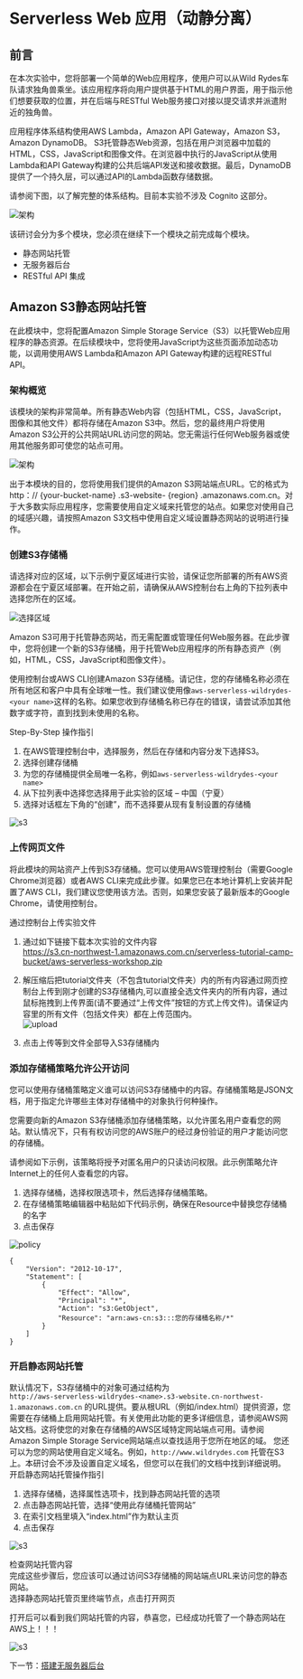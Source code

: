 # Serverless Web 应用（动静分离）

## 前言
在本次实验中，您将部署一个简单的Web应用程序，使用户可以从Wild Rydes车队请求独角兽乘坐。该应用程序将向用户提供基于HTML的用户界面，用于指示他们想要获取的位置，并在后端与RESTful Web服务接口对接以提交请求并派遣附近的独角兽。

应用程序体系结构使用AWS Lambda，Amazon API Gateway，Amazon S3，Amazon DynamoDB。 S3托管静态Web资源，包括在用户浏览器中加载的HTML，CSS，JavaScript和图像文件。在浏览器中执行的JavaScript从使用Lambda和API Gateway构建的公共后端API发送和接收数据。最后，DynamoDB提供了一个持久层，可以通过API的Lambda函数存储数据。

请参阅下图，以了解完整的体系结构。目前本实验不涉及 Cognito 这部分。  

![架构](./img/Picture1.png)

该研讨会分为多个模块，您必须在继续下一个模块之前完成每个模块。
* 静态网站托管
* 无服务器后台
* RESTful API 集成

## Amazon S3静态网站托管

在此模块中，您将配置Amazon Simple Storage Service（S3）以托管Web应用程序的静态资源。在后续模块中，您将使用JavaScript为这些页面添加动态功能，以调用使用AWS Lambda和Amazon API Gateway构建的远程RESTful API。

### 架构概览
该模块的架构非常简单。所有静态Web内容（包括HTML，CSS，JavaScript，图像和其他文件）都将存储在Amazon S3中。然后，您的最终用户将使用Amazon S3公开的公共网站URL访问您的网站。您无需运行任何Web服务器或使用其他服务即可使您的站点可用。

![架构](./img/Picture2.png)

出于本模块的目的，您将使用我们提供的Amazon S3网站端点URL。它的格式为http：// {your-bucket-name} .s3-website- {region} .amazonaws.com.cn。对于大多数实际应用程序，您需要使用自定义域来托管您的站点。如果您对使用自己的域感兴趣，请按照Amazon S3文档中使用自定义域设置静态网站的说明进行操作。

### 创建S3存储桶

请选择对应的区域，以下示例宁夏区域进行实验，请保证您所部署的所有AWS资源都会在宁夏区域部署。在开始之前，请确保从AWS控制台右上角的下拉列表中选择您所在的区域。

![选择区域](./img/Picture3.png)
  
Amazon S3可用于托管静态网站，而无需配置或管理任何Web服务器。在此步骤中，您将创建一个新的S3存储桶，用于托管Web应用程序的所有静态资产（例如，HTML，CSS，JavaScript和图像文件）。  
  
使用控制台或AWS CLI创建Amazon S3存储桶。请记住，您的存储桶名称必须在所有地区和客户中具有全球唯一性。我们建议使用像`aws-serverless-wildrydes-<your name>`这样的名称。如果您收到存储桶名称已存在的错误，请尝试添加其他数字或字符，直到找到未使用的名称。

Step-By-Step 操作指引  
1. 在AWS管理控制台中，选择服务，然后在存储和内容分发下选择S3。
2. 选择创建存储桶
3. 为您的存储桶提供全局唯一名称，例如`aws-serverless-wildrydes-<your name>`
4. 从下拉列表中选择您选择用于此实验的区域 – 中国（宁夏）
5. 选择对话框左下角的“创建”，而不选择要从现有复制设置的存储桶

![s3](./img/Picture4.png)

### 上传网页文件  
将此模块的网站资产上传到S3存储桶。您可以使用AWS管理控制台（需要Google Chrome浏览器）或者AWS CLI来完成此步骤。如果您已在本地计算机上安装并配置了AWS CLI，我们建议您使用该方法。否则，如果您安装了最新版本的Google Chrome，请使用控制台。  
  
通过控制台上传实验文件  
1. 通过如下链接下载本次实验的文件内容  
https://s3.cn-northwest-1.amazonaws.com.cn/serverless-tutorial-camp-bucket/aws-serverless-workshop.zip  
2. 解压缩后把tutorial文件夹（不包含tutorial文件夹）内的所有内容通过网页控制台上传到刚才创建的S3存储桶内,可以直接全选文件夹内的所有内容，通过鼠标拖拽到上传界面(请不要通过“上传文件”按钮的方式上传文件)。请保证内容里的所有文件（包括文件夹）都在上传范围内。  
![upload](./img/Picture5.png)

3. 点击上传等到文件全部导入S3存储桶内

### 添加存储桶策略允许公开访问  
您可以使用存储桶策略定义谁可以访问S3存储桶中的内容。存储桶策略是JSON文档，用于指定允许哪些主体对存储桶中的对象执行何种操作。   
  
您需要向新的Amazon S3存储桶添加存储桶策略，以允许匿名用户查看您的网站。默认情况下，只有有权访问您的AWS账户的经过身份验证的用户才能访问您的存储桶。  
  
请参阅如下示例，该策略将授予对匿名用户的只读访问权限。此示例策略允许Internet上的任何人查看您的内容。  
1. 选择存储桶，选择权限选项卡，然后选择存储桶策略。
2. 在存储桶策略编辑器中粘贴如下代码示例，确保在Resource中替换您存储桶的名字  
3. 点击保存

![policy](./img/Picture6.png)

    {
        "Version": "2012-10-17",
        "Statement": [
            {
                "Effect": "Allow",
                "Principal": "*",
                "Action": "s3:GetObject",
                "Resource": "arn:aws-cn:s3:::您的存储桶名称/*"
            }
        ]
    }

### 开启静态网站托管
默认情况下，S3存储桶中的对象可通过结构为  
`http://aws-serverless-wildrydes-<name>.s3-website.cn-northwest-1.amazonaws.com.cn`
的URL提供。要从根URL（例如/index.html）提供资源，您需要在存储桶上启用网站托管。有关使用此功能的更多详细信息，请参阅AWS网站文档。这将使您的对象在存储桶的AWS区域特定网站端点可用。请参阅Amazon Simple Storage Service网站端点以查找适用于您所在地区的域。
您还可以为您的网站使用自定义域名。例如，`http://www.wildrydes.com` 托管在S3上。本研讨会不涉及设置自定义域名，但您可以在我们的文档中找到详细说明。
开启静态网站托管操作指引
1. 选择存储桶，选择属性选项卡，找到静态网站托管的选项
2. 点击静态网站托管，选择“使用此存储桶托管网站”
3. 在索引文档里填入“index.html”作为默认主页
4. 点击保存

![s3](./img/Picture7.png)

检查网站托管内容  
完成这些步骤后，您应该可以通过访问S3存储桶的网站端点URL来访问您的静态网站。  
选择静态网站托管页里终端节点，点击打开网页  
   
打开后可以看到我们网站托管的内容，恭喜您，已经成功托管了一个静态网站在AWS上！！！  

![s3](./img/Picture8.png)
    
    
   
下一节：[搭建无服务器后台](./readme2.md)
